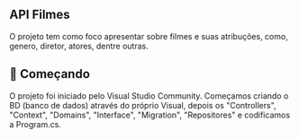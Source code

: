 API Filmes
------------------------------------------------------------------------------------------------------------------------------------------------------------------------------------------------------------------
O projeto tem como foco apresentar sobre filmes e suas atribuções, como, genero, diretor, atores, dentre outras.

🚀 Começando
-------------------------------------------------------------------------------------------------------------------------------------------------------------------------------------------------------------------
O projeto foi iniciado pelo Visual Studio Community. Começamos criando o BD (banco de dados) através do próprio Visual, depois os "Controllers", "Context", "Domains", "Interface", "Migration", "Repositores" e codificamos a Program.cs.

